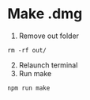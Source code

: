 # Make .dmg

1. Remove out folder

```shell
rm -rf out/
```

2. Relaunch terminal
3. Run make

```shell
npm run make
```
